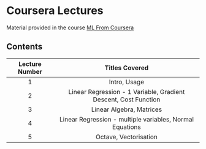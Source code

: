 # Coursera Lectures

Material provided in the course [ML From Coursera](https://www.coursera.org/learn/machine-learning)

## Contents

| Lecture Number  | Titles Covered |
| :-------------: | :-------------: |
|  1  | Intro, Usage  |
|  2  | Linear Regression - 1 Variable, Gradient Descent, Cost Function	|
|  3  | Linear Algebra, Matrices|
|  4  | Linear Regression - multiple variables, Normal Equations |
|  5  | Octave, Vectorisation |
